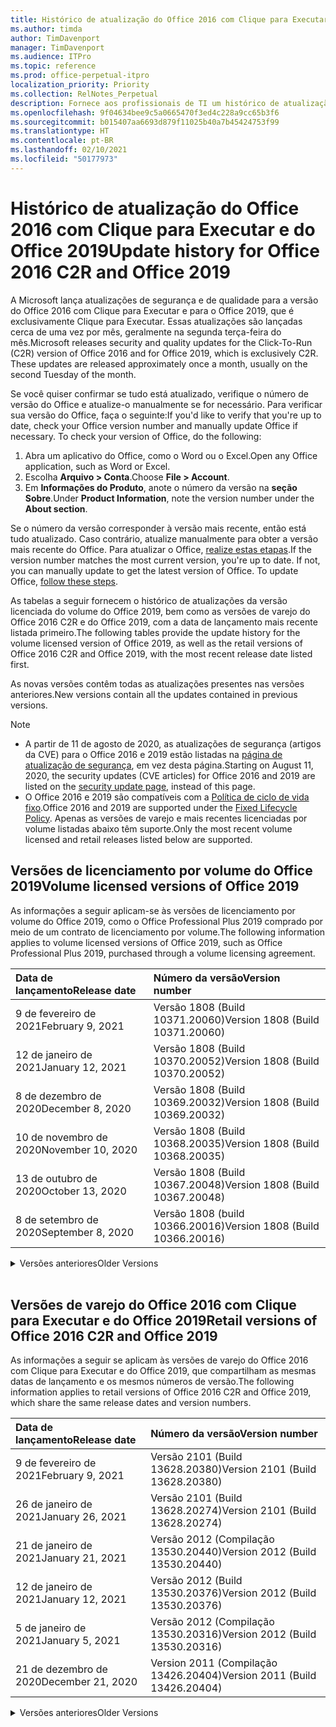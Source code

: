```yaml
---
title: Histórico de atualização do Office 2016 com Clique para Executar e do Office 2019
ms.author: timda
author: TimDavenport
manager: TimDavenport
ms.audience: ITPro
ms.topic: reference
ms.prod: office-perpetual-itpro
localization_priority: Priority
ms.collection: RelNotes_Perpetual
description: Fornece aos profissionais de TI um histórico de atualização para versões perpétuas do Office 2016 e 2019 com Clique para Executar
ms.openlocfilehash: 9f04634bee9c5a0665470f3ed4c228a9cc65b3f6
ms.sourcegitcommit: b015407aa6693d879f11025b40a7b45424753f99
ms.translationtype: HT
ms.contentlocale: pt-BR
ms.lasthandoff: 02/10/2021
ms.locfileid: "50177973"
---
```

# <a name="update-history-for-office-2016-c2r-and-office-2019"></a><span data-ttu-id="42424-103">Histórico de atualização do Office 2016 com Clique para Executar e do Office 2019</span><span class="sxs-lookup"><span data-stu-id="42424-103">Update history for Office 2016 C2R and Office 2019</span></span>

<span data-ttu-id="42424-p101">A Microsoft lança atualizações de segurança e de qualidade para a versão do Office 2016 com Clique para Executar e para o Office 2019, que é exclusivamente Clique para Executar. Essas atualizações são lançadas cerca de uma vez por mês, geralmente na segunda terça-feira do mês.</span><span class="sxs-lookup"><span data-stu-id="42424-p101">Microsoft releases security and quality updates for the Click-To-Run (C2R) version of Office 2016 and for Office 2019, which is exclusively C2R. These updates are released approximately once a month, usually on the second Tuesday of the month.</span></span>

<span data-ttu-id="42424-p102">Se você quiser confirmar se tudo está atualizado, verifique o número de versão do Office e atualize-o manualmente se for necessário. Para verificar sua versão do Office, faça o seguinte:</span><span class="sxs-lookup"><span data-stu-id="42424-p102">If you'd like to verify that you're up to date, check your Office version number and manually update Office if necessary. To check your version of Office, do the following:</span></span>

  1.    <span data-ttu-id="42424-108">Abra um aplicativo do Office, como o Word ou o Excel.</span><span class="sxs-lookup"><span data-stu-id="42424-108">Open any Office application, such as Word or Excel.</span></span>
  2.    <span data-ttu-id="42424-109">Escolha **Arquivo > Conta**.</span><span class="sxs-lookup"><span data-stu-id="42424-109">Choose **File > Account**.</span></span>
  3.    <span data-ttu-id="42424-110">Em **Informações do Produto**, anote o número da versão na **seção Sobre**.</span><span class="sxs-lookup"><span data-stu-id="42424-110">Under **Product Information**, note the version number under the **About section**.</span></span>

<span data-ttu-id="42424-p103">Se o número da versão corresponder à versão mais recente, então está tudo atualizado. Caso contrário, atualize manualmente para obter a versão mais recente do Office. Para atualizar o Office, [realize estas etapas](https://support.office.com/article/2ab296f3-7f03-43a2-8e50-46de917611c5).</span><span class="sxs-lookup"><span data-stu-id="42424-p103">If the version number matches the most current version, you're up to date. If not, you can manually update to get the latest version of Office. To update Office, [follow these steps](https://support.office.com/article/2ab296f3-7f03-43a2-8e50-46de917611c5).</span></span>


<span data-ttu-id="42424-114">As tabelas a seguir fornecem o histórico de atualizações da versão licenciada do volume do Office 2019, bem como as versões de varejo do Office 2016 C2R e do Office 2019, com a data de lançamento mais recente listada primeiro.</span><span class="sxs-lookup"><span data-stu-id="42424-114">The following tables provide the update history for the volume licensed version of Office 2019, as well as the retail versions of Office 2016 C2R and Office 2019, with the most recent release date listed first.</span></span>

<span data-ttu-id="42424-115">As novas versões contêm todas as atualizações presentes nas versões anteriores.</span><span class="sxs-lookup"><span data-stu-id="42424-115">New versions contain all the updates contained in previous versions.</span></span>


 > [!NOTE]
> - <span data-ttu-id="42424-116">A partir de 11 de agosto de 2020, as atualizações de segurança (artigos da CVE) para o Office 2016 e 2019 estão listadas na [página de atualização de segurança](https://docs.microsoft.com/officeupdates/microsoft365-apps-security-updates), em vez desta página.</span><span class="sxs-lookup"><span data-stu-id="42424-116">Starting on August 11, 2020, the security updates (CVE articles) for Office 2016 and 2019 are listed on the [security update page](https://docs.microsoft.com/officeupdates/microsoft365-apps-security-updates), instead of this page.</span></span> 
> - <span data-ttu-id="42424-117">O Office 2016 e 2019 são compatíveis com a [Política de ciclo de vida fixo](https://docs.microsoft.com/lifecycle/policies/fixed).</span><span class="sxs-lookup"><span data-stu-id="42424-117">Office 2016 and 2019 are supported under the [Fixed Lifecycle Policy](https://docs.microsoft.com/lifecycle/policies/fixed).</span></span> <span data-ttu-id="42424-118">Apenas as versões de varejo e mais recentes licenciadas por volume listadas abaixo têm suporte.</span><span class="sxs-lookup"><span data-stu-id="42424-118">Only the most recent volume licensed and retail releases listed below are supported.</span></span>


## <a name="volume-licensed-versions-of-office-2019"></a><span data-ttu-id="42424-119">Versões de licenciamento por volume do Office 2019</span><span class="sxs-lookup"><span data-stu-id="42424-119">Volume licensed versions of Office 2019</span></span>
<span data-ttu-id="42424-120">As informações a seguir aplicam-se às versões de licenciamento por volume do Office 2019, como o Office Professional Plus 2019 comprado por meio de um contrato de licenciamento por volume.</span><span class="sxs-lookup"><span data-stu-id="42424-120">The following information applies to volume licensed versions of Office 2019, such as Office Professional Plus 2019, purchased through a volume licensing agreement.</span></span>

[//]: # (NÃO REMOVA O INÍCIO DA TABELA VL)


|<span data-ttu-id="42424-122">**Data de lançamento**</span><span class="sxs-lookup"><span data-stu-id="42424-122">**Release date**</span></span>|<span data-ttu-id="42424-123">**Número da versão**</span><span class="sxs-lookup"><span data-stu-id="42424-123">**Version number**</span></span>|
|:-----|:-----|
|<span data-ttu-id="42424-124">9 de fevereiro de 2021</span><span class="sxs-lookup"><span data-stu-id="42424-124">February 9, 2021</span></span>|<span data-ttu-id="42424-125">Versão 1808 (Build 10371.20060)</span><span class="sxs-lookup"><span data-stu-id="42424-125">Version 1808 (Build 10371.20060)</span></span>|
|<span data-ttu-id="42424-126">12 de janeiro de 2021</span><span class="sxs-lookup"><span data-stu-id="42424-126">January 12, 2021</span></span>|<span data-ttu-id="42424-127">Versão 1808 (Build 10370.20052)</span><span class="sxs-lookup"><span data-stu-id="42424-127">Version 1808 (Build 10370.20052)</span></span>|
|<span data-ttu-id="42424-128">8 de dezembro de 2020</span><span class="sxs-lookup"><span data-stu-id="42424-128">December 8, 2020</span></span>|<span data-ttu-id="42424-129">Versão 1808 (Build 10369.20032)</span><span class="sxs-lookup"><span data-stu-id="42424-129">Version 1808 (Build 10369.20032)</span></span>|
|<span data-ttu-id="42424-130">10 de novembro de 2020</span><span class="sxs-lookup"><span data-stu-id="42424-130">November 10, 2020</span></span>|<span data-ttu-id="42424-131">Versão 1808 (Build 10368.20035)</span><span class="sxs-lookup"><span data-stu-id="42424-131">Version 1808 (Build 10368.20035)</span></span>|
|<span data-ttu-id="42424-132">13 de outubro de 2020</span><span class="sxs-lookup"><span data-stu-id="42424-132">October 13, 2020</span></span>|<span data-ttu-id="42424-133">Versão 1808 (Build 10367.20048)</span><span class="sxs-lookup"><span data-stu-id="42424-133">Version 1808 (Build 10367.20048)</span></span>|
|<span data-ttu-id="42424-134">8 de setembro de 2020</span><span class="sxs-lookup"><span data-stu-id="42424-134">September 8, 2020</span></span>|<span data-ttu-id="42424-135">Versão 1808 (build 10366.20016)</span><span class="sxs-lookup"><span data-stu-id="42424-135">Version 1808 (Build 10366.20016)</span></span>|


[//]: # (NÃO REMOVA O FINAL DA TABELA VL)

<details>
<summary><span data-ttu-id="42424-137">Versões anteriores</span><span class="sxs-lookup"><span data-stu-id="42424-137">Older Versions</span></span></summary>
 

[//]: # (NÃO REMOVA O INÍCIO DA ANTIGA TABELA VL)


|<span data-ttu-id="42424-139">**Data de lançamento**</span><span class="sxs-lookup"><span data-stu-id="42424-139">**Release date**</span></span>|<span data-ttu-id="42424-140">**Número da versão**</span><span class="sxs-lookup"><span data-stu-id="42424-140">**Version number**</span></span>|
|:-----|:-----|
|<span data-ttu-id="42424-141">11 de agosto de 2020</span><span class="sxs-lookup"><span data-stu-id="42424-141">August 11, 2020</span></span>|<span data-ttu-id="42424-142">Versão 1808 (Compilação 10364.20059)</span><span class="sxs-lookup"><span data-stu-id="42424-142">Version 1808 (Build 10364.20059)</span></span>|
|<span data-ttu-id="42424-143">14 de julho de 2020</span><span class="sxs-lookup"><span data-stu-id="42424-143">July 14, 2020</span></span>   |<span data-ttu-id="42424-144">Versão 1808 (Build 10363.20015)</span><span class="sxs-lookup"><span data-stu-id="42424-144">Version 1808 (Build 10363.20015)</span></span>  |
|<span data-ttu-id="42424-145">9 de junho de 2020</span><span class="sxs-lookup"><span data-stu-id="42424-145">June 9, 2020</span></span>   |<span data-ttu-id="42424-146">Versão 1808 (Compilação 10361.20002)</span><span class="sxs-lookup"><span data-stu-id="42424-146">Version 1808 (Build 10361.20002)</span></span>  |
|<span data-ttu-id="42424-147">12 de maio de 2020</span><span class="sxs-lookup"><span data-stu-id="42424-147">May 12, 2020</span></span>   |<span data-ttu-id="42424-148">Versão 1808 (Build 10359.20023)</span><span class="sxs-lookup"><span data-stu-id="42424-148">Version 1808 (Build 10359.20023)</span></span>  |
|<span data-ttu-id="42424-149">14 de abril de 2020</span><span class="sxs-lookup"><span data-stu-id="42424-149">April 14, 2020</span></span>   |<span data-ttu-id="42424-150">Versão 1808 (Build 10358.20061)</span><span class="sxs-lookup"><span data-stu-id="42424-150">Version 1808 (Build 10358.20061)</span></span>  |
|<span data-ttu-id="42424-151">10 de março de 2020</span><span class="sxs-lookup"><span data-stu-id="42424-151">March 10, 2020</span></span>   |<span data-ttu-id="42424-152">Versão 1808 (Build 10357.20081)</span><span class="sxs-lookup"><span data-stu-id="42424-152">Version 1808 (Build 10357.20081)</span></span>  |
|<span data-ttu-id="42424-153">11 de fevereiro de 2020</span><span class="sxs-lookup"><span data-stu-id="42424-153">February 11, 2020</span></span>   |<span data-ttu-id="42424-154">Versão 1808 (Build 10356.20006)</span><span class="sxs-lookup"><span data-stu-id="42424-154">Version 1808 (Build 10356.20006)</span></span>  |


[//]: # (NÃO REMOVA O FINAL DA ANTIGA TABELA VL)

</details>


<br/>

## <a name="retail-versions-of-office-2016-c2r-and-office-2019"></a><span data-ttu-id="42424-156">Versões de varejo do Office 2016 com Clique para Executar e do Office 2019</span><span class="sxs-lookup"><span data-stu-id="42424-156">Retail versions of Office 2016 C2R and Office 2019</span></span>
<span data-ttu-id="42424-157">As informações a seguir se aplicam às versões de varejo do Office 2016 com Clique para Executar e do Office 2019, que compartilham as mesmas datas de lançamento e os mesmos números de versão.</span><span class="sxs-lookup"><span data-stu-id="42424-157">The following information applies to retail versions of Office 2016 C2R and Office 2019, which share the same release dates and version numbers.</span></span>

[//]: # (NÃO REMOVA O INÍCIO DA TABELA DE VAREJO)


|<span data-ttu-id="42424-159">**Data de lançamento**</span><span class="sxs-lookup"><span data-stu-id="42424-159">**Release date**</span></span>|<span data-ttu-id="42424-160">**Número da versão**</span><span class="sxs-lookup"><span data-stu-id="42424-160">**Version number**</span></span>|
|:-----|:-----|
|<span data-ttu-id="42424-161">9 de fevereiro de 2021</span><span class="sxs-lookup"><span data-stu-id="42424-161">February 9, 2021</span></span>|<span data-ttu-id="42424-162">Versão 2101 (Build 13628.20380)</span><span class="sxs-lookup"><span data-stu-id="42424-162">Version 2101 (Build 13628.20380)</span></span>|
|<span data-ttu-id="42424-163">26 de janeiro de 2021</span><span class="sxs-lookup"><span data-stu-id="42424-163">January 26, 2021</span></span>|<span data-ttu-id="42424-164">Versão 2101 (Build 13628.20274)</span><span class="sxs-lookup"><span data-stu-id="42424-164">Version 2101 (Build 13628.20274)</span></span>|
|<span data-ttu-id="42424-165">21 de janeiro de 2021</span><span class="sxs-lookup"><span data-stu-id="42424-165">January 21, 2021</span></span>|<span data-ttu-id="42424-166">Versão 2012 (Compilação 13530.20440)</span><span class="sxs-lookup"><span data-stu-id="42424-166">Version 2012 (Build 13530.20440)</span></span>|
|<span data-ttu-id="42424-167">12 de janeiro de 2021</span><span class="sxs-lookup"><span data-stu-id="42424-167">January 12, 2021</span></span>|<span data-ttu-id="42424-168">Versão 2012 (Build 13530.20376)</span><span class="sxs-lookup"><span data-stu-id="42424-168">Version 2012 (Build 13530.20376)</span></span>|
|<span data-ttu-id="42424-169">5 de janeiro de 2021</span><span class="sxs-lookup"><span data-stu-id="42424-169">January 5, 2021</span></span>|<span data-ttu-id="42424-170">Versão 2012 (Compilação 13530.20316)</span><span class="sxs-lookup"><span data-stu-id="42424-170">Version 2012 (Build 13530.20316)</span></span>|
|<span data-ttu-id="42424-171">21 de dezembro de 2020</span><span class="sxs-lookup"><span data-stu-id="42424-171">December 21, 2020</span></span>|<span data-ttu-id="42424-172">Version 2011 (Compilação 13426.20404)</span><span class="sxs-lookup"><span data-stu-id="42424-172">Version 2011 (Build 13426.20404)</span></span>|


[//]: # (NÃO REMOVA O FINAL DA TABELA DE VAREJO)

<details>
<summary><span data-ttu-id="42424-174">Versões anteriores</span><span class="sxs-lookup"><span data-stu-id="42424-174">Older Versions</span></span></summary>
 

[//]: # (NÃO REMOVA O INÍCIO DA ANTIGA TABELA DE VAREJO)


|<span data-ttu-id="42424-176">**Data de lançamento**</span><span class="sxs-lookup"><span data-stu-id="42424-176">**Release date**</span></span>|<span data-ttu-id="42424-177">**Número da versão**</span><span class="sxs-lookup"><span data-stu-id="42424-177">**Version number**</span></span>|
|:-----|:-----|
|<span data-ttu-id="42424-178">8 de dezembro de 2020</span><span class="sxs-lookup"><span data-stu-id="42424-178">December 8, 2020</span></span>|<span data-ttu-id="42424-179">Versão 2011 (Build 13426.20332)</span><span class="sxs-lookup"><span data-stu-id="42424-179">Version 2011 (Build 13426.20332)</span></span>|
|<span data-ttu-id="42424-180">2 de dezembro de 2020</span><span class="sxs-lookup"><span data-stu-id="42424-180">December 2, 2020</span></span>|<span data-ttu-id="42424-181">Versão 2011 (Build 13426.20308)</span><span class="sxs-lookup"><span data-stu-id="42424-181">Version 2011 (Build 13426.20308)</span></span>|
|<span data-ttu-id="42424-182">30 de novembro de 2020</span><span class="sxs-lookup"><span data-stu-id="42424-182">November 30, 2020</span></span>|<span data-ttu-id="42424-183">Versão 2011 (Build 13426.20294)</span><span class="sxs-lookup"><span data-stu-id="42424-183">Version 2011 (Build 13426.20294)</span></span>|
|<span data-ttu-id="42424-184">23 de novembro de 2020</span><span class="sxs-lookup"><span data-stu-id="42424-184">November 23, 2020</span></span>|<span data-ttu-id="42424-185">Versão 2011 (Build 13426.20274)</span><span class="sxs-lookup"><span data-stu-id="42424-185">Version 2011 (Build 13426.20274)</span></span>|
|<span data-ttu-id="42424-186">17 de novembro de 2020</span><span class="sxs-lookup"><span data-stu-id="42424-186">November 17, 2020</span></span>|<span data-ttu-id="42424-187">Versão 2010 (Build 13328.20408)</span><span class="sxs-lookup"><span data-stu-id="42424-187">Version 2010 (Build 13328.20408)</span></span>|
|<span data-ttu-id="42424-188">10 de novembro de 2020</span><span class="sxs-lookup"><span data-stu-id="42424-188">November 10, 2020</span></span>|<span data-ttu-id="42424-189">Versão 2010 (Build 13328.20356)</span><span class="sxs-lookup"><span data-stu-id="42424-189">Version 2010 (Build 13328.20356)</span></span>|
|<span data-ttu-id="42424-190">27 de outubro de 2020</span><span class="sxs-lookup"><span data-stu-id="42424-190">October 27, 2020</span></span>|<span data-ttu-id="42424-191">Versão 2010 (Compilação 13328.20292)</span><span class="sxs-lookup"><span data-stu-id="42424-191">Version 2010 (Build 13328.20292)</span></span>|
|<span data-ttu-id="42424-192">21 de outubro de 2020</span><span class="sxs-lookup"><span data-stu-id="42424-192">October 21, 2020</span></span>|<span data-ttu-id="42424-193">Versão 2009 (Compilação 13231.20418)</span><span class="sxs-lookup"><span data-stu-id="42424-193">Version 2009 (Build 13231.20418)</span></span>|
|<span data-ttu-id="42424-194">13 de outubro de 2020</span><span class="sxs-lookup"><span data-stu-id="42424-194">October 13, 2020</span></span>|<span data-ttu-id="42424-195">Versão 2009 (Build 13231.20390)</span><span class="sxs-lookup"><span data-stu-id="42424-195">Version 2009 (Build 13231.20390)</span></span>|
|<span data-ttu-id="42424-196">8 de outubro de 2020</span><span class="sxs-lookup"><span data-stu-id="42424-196">October 8, 2020</span></span>|<span data-ttu-id="42424-197">Versão 2009 (Build 13231.20368)</span><span class="sxs-lookup"><span data-stu-id="42424-197">Version 2009 (Build 13231.20368)</span></span>|
|<span data-ttu-id="42424-198">28 de setembro de 2020</span><span class="sxs-lookup"><span data-stu-id="42424-198">September 28, 2020</span></span>|<span data-ttu-id="42424-199">Versão 2009 (Build 13231.20262)</span><span class="sxs-lookup"><span data-stu-id="42424-199">Version 2009 (Build 13231.20262)</span></span>|
|<span data-ttu-id="42424-200">22 de setembro de 2020</span><span class="sxs-lookup"><span data-stu-id="42424-200">September 22, 2020</span></span>|<span data-ttu-id="42424-201">Versão 2008 (Build 13127.20508)</span><span class="sxs-lookup"><span data-stu-id="42424-201">Version 2008 (Build 13127.20508)</span></span>|
|<span data-ttu-id="42424-202">9 de setembro de 2020</span><span class="sxs-lookup"><span data-stu-id="42424-202">September 9, 2020</span></span>|<span data-ttu-id="42424-203">Versão 2008 (Build 13127.20408)</span><span class="sxs-lookup"><span data-stu-id="42424-203">Version 2008 (Build 13127.20408)</span></span>|
|<span data-ttu-id="42424-204">31 de agosto de 2020</span><span class="sxs-lookup"><span data-stu-id="42424-204">August 31, 2020</span></span>|<span data-ttu-id="42424-205">Versão 2008 (Compilação 13127.20296)</span><span class="sxs-lookup"><span data-stu-id="42424-205">Version 2008 (Build 13127.20296)</span></span>|
|<span data-ttu-id="42424-206">25 de agosto de 2020</span><span class="sxs-lookup"><span data-stu-id="42424-206">August 25, 2020</span></span>|<span data-ttu-id="42424-207">Versão 2007 (Compilação 13029.20460)</span><span class="sxs-lookup"><span data-stu-id="42424-207">Version 2007 (Build 13029.20460)</span></span>|
|<span data-ttu-id="42424-208">11 de agosto de 2020</span><span class="sxs-lookup"><span data-stu-id="42424-208">August 11, 2020</span></span>|<span data-ttu-id="42424-209">Versão 2007 (Compilação 13029.20344)</span><span class="sxs-lookup"><span data-stu-id="42424-209">Version 2007 (Build 13029.20344)</span></span>|
|<span data-ttu-id="42424-210">30 de julho de 2020</span><span class="sxs-lookup"><span data-stu-id="42424-210">July 30, 2020</span></span>|<span data-ttu-id="42424-211">Versão 2007 (Build 13029.20308)</span><span class="sxs-lookup"><span data-stu-id="42424-211">Version 2007 (Build 13029.20308)</span></span>  |
|<span data-ttu-id="42424-212">28 de julho de 2020</span><span class="sxs-lookup"><span data-stu-id="42424-212">July 28, 2020</span></span>|<span data-ttu-id="42424-213">Versão 2006 (Build 13001.20498)</span><span class="sxs-lookup"><span data-stu-id="42424-213">Version 2006 (Build 13001.20498)</span></span>  |
|<span data-ttu-id="42424-214">14 de julho de 2020</span><span class="sxs-lookup"><span data-stu-id="42424-214">July 14, 2020</span></span>|<span data-ttu-id="42424-215">Versão 2006 (Build 13001.20384)</span><span class="sxs-lookup"><span data-stu-id="42424-215">Version 2006 (Build 13001.20384)</span></span>  |
|<span data-ttu-id="42424-216">30 de junho de 2020</span><span class="sxs-lookup"><span data-stu-id="42424-216">June 30, 2020</span></span>|<span data-ttu-id="42424-217">Versão 2006 (Compilação 13001.20266)</span><span class="sxs-lookup"><span data-stu-id="42424-217">Version 2006 (Build 13001.20266)</span></span>  |
|<span data-ttu-id="42424-218">24 de junho de 2020</span><span class="sxs-lookup"><span data-stu-id="42424-218">June 24, 2020</span></span>|<span data-ttu-id="42424-219">Versão 2005 (Compilação 12827.20470)</span><span class="sxs-lookup"><span data-stu-id="42424-219">Version 2005 (Build 12827.20470)</span></span>  |
|<span data-ttu-id="42424-220">9 de junho de 2020</span><span class="sxs-lookup"><span data-stu-id="42424-220">June 9, 2020</span></span>|<span data-ttu-id="42424-221">Versão 2005 (Compilação 12827.20336)</span><span class="sxs-lookup"><span data-stu-id="42424-221">Version 2005 (Build 12827.20336)</span></span>  |
|<span data-ttu-id="42424-222">2 de junho de 2020</span><span class="sxs-lookup"><span data-stu-id="42424-222">June 2, 2020</span></span>|<span data-ttu-id="42424-223">Versão 2005 (Compilação 12827.20268)</span><span class="sxs-lookup"><span data-stu-id="42424-223">Version 2005 (Build 12827.20268)</span></span>  |
|<span data-ttu-id="42424-224">21 de maio de 2020</span><span class="sxs-lookup"><span data-stu-id="42424-224">May 21, 2020</span></span>|<span data-ttu-id="42424-225">Versão 2004 (Compilação 12730.20352)</span><span class="sxs-lookup"><span data-stu-id="42424-225">Version 2004 (Build 12730.20352)</span></span>  |
|<span data-ttu-id="42424-226">12 de maio de 2020</span><span class="sxs-lookup"><span data-stu-id="42424-226">May 12, 2020</span></span>|<span data-ttu-id="42424-227">Versão 2004 (Build 12730.20270)</span><span class="sxs-lookup"><span data-stu-id="42424-227">Version 2004 (Build 12730.20270)</span></span>  |
|<span data-ttu-id="42424-228">04 de maio de 2020</span><span class="sxs-lookup"><span data-stu-id="42424-228">May 4, 2020</span></span>|<span data-ttu-id="42424-229">Versão 2004 (Build 12730.20250)</span><span class="sxs-lookup"><span data-stu-id="42424-229">Version 2004 (Build 12730.20250)</span></span>  |
|<span data-ttu-id="42424-230">29 de abril de 2020</span><span class="sxs-lookup"><span data-stu-id="42424-230">April 29, 2020</span></span>|<span data-ttu-id="42424-231">Versão 2004 (Build 12730.20236)</span><span class="sxs-lookup"><span data-stu-id="42424-231">Version 2004 (Build 12730.20236)</span></span>  |
|<span data-ttu-id="42424-232">15 de abril de 2020</span><span class="sxs-lookup"><span data-stu-id="42424-232">April 15, 2020</span></span>|<span data-ttu-id="42424-233">Versão 2003 (Build 12624.20466)</span><span class="sxs-lookup"><span data-stu-id="42424-233">Version 2003 (Build 12624.20466)</span></span>  |
|<span data-ttu-id="42424-234">14 de abril de 2020</span><span class="sxs-lookup"><span data-stu-id="42424-234">April 14, 2020</span></span>|<span data-ttu-id="42424-235">Versão 2003 (Build 12624.20442)</span><span class="sxs-lookup"><span data-stu-id="42424-235">Version 2003 (Build 12624.20442)</span></span>  |
|<span data-ttu-id="42424-236">31 de março de 2020</span><span class="sxs-lookup"><span data-stu-id="42424-236">March 31, 2020</span></span>|<span data-ttu-id="42424-237">Versão 2003 (Build 12624.20382)</span><span class="sxs-lookup"><span data-stu-id="42424-237">Version 2003 (Build 12624.20382)</span></span>  |
|<span data-ttu-id="42424-238">25 de março de 2020</span><span class="sxs-lookup"><span data-stu-id="42424-238">March 25, 2020</span></span>|<span data-ttu-id="42424-239">Versão 2003 (Build 12624.20320)</span><span class="sxs-lookup"><span data-stu-id="42424-239">Version 2003 (Build 12624.20320)</span></span>  |
|<span data-ttu-id="42424-240">10 de março de 2020</span><span class="sxs-lookup"><span data-stu-id="42424-240">March 10, 2020</span></span>|<span data-ttu-id="42424-241">Versão 2002 (Build 12527.20278)</span><span class="sxs-lookup"><span data-stu-id="42424-241">Version 2002 (Build 12527.20278)</span></span>  |
|<span data-ttu-id="42424-242">1º de março de 2020</span><span class="sxs-lookup"><span data-stu-id="42424-242">March 1, 2020</span></span>   |<span data-ttu-id="42424-243">Versão 2002 (Build 12527.20242)</span><span class="sxs-lookup"><span data-stu-id="42424-243">Version 2002 (Build 12527.20242)</span></span>  |


[//]: # (NÃO REMOVA O FINAL DA ANTIGA TABELA DE VAREJO)


</details>






